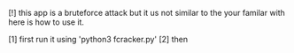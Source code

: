 [!] this app is a bruteforce attack but it us not similar
     to the your familar with here is how to use it.

  [1] first run it using 'python3 fcracker.py'
  [2] then 
